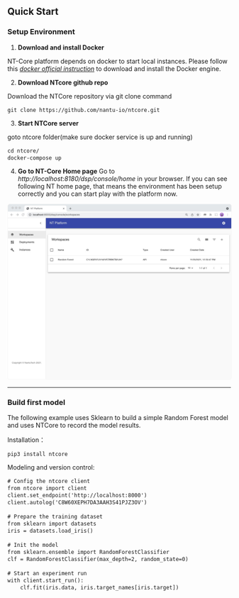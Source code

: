 ## <b>Quick Start</b> <!-- {docsify-ignore} -->
### Setup Environment

1. **Download and install Docker**

  NT-Core platform depends on docker to start local instances. Please follow this <em>[docker official instruction](https://docs.docker.com/get-started/#download-and-install-docker)</em> to download and install the Docker engine.

2. **Download NTcore github repo**

  Download the NTCore repository via git clone command
  ```
  git clone https://github.com/nantu-io/ntcore.git
  ```

3. **Start NTCore server**

  goto ntcore folder(make sure docker service is up and running)
  ```
  cd ntcore/
  docker-compose up
  ```

4. **Go to NT-Core Home page**
  Go to <em>http://localhost:8180/dsp/console/home</em> in your browser. If you can see following NT home page, that means the environment has been setup correctly and you can start play with the platform now.
  <img src="./media/workspace-home.png" style="border:1px solid #F7F7F7; border-radius:5px;" />

---
### Build first model
The following example uses Sklearn to build a simple Random Forest model and uses NTCore to record the model results.

Installation：
```
pip3 install ntcore
```

Modeling and version control:
```
# Config the ntcore client
from ntcore import client
client.set_endpoint('http://localhost:8000')
client.autolog('C8W60XEPH7DA3AAH3S41PJZ3OV')

# Prepare the training dataset
from sklearn import datasets
iris = datasets.load_iris()

# Init the model
from sklearn.ensemble import RandomForestClassifier
clf = RandomForestClassifier(max_depth=2, random_state=0)

# Start an experiment run
with client.start_run():
    clf.fit(iris.data, iris.target_names[iris.target])
```
